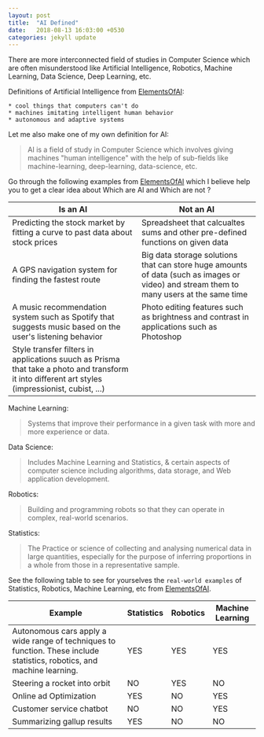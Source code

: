 ```yaml
---
layout: post
title:  "AI Defined"
date:   2018-08-13 16:03:00 +0530
categories: jekyll update
---
```

    
There are more interconnected field of studies in Computer Science which are often misunderstood like Artificial Intelligence, Robotics, Machine Learning, Data Science, Deep Learning, etc.

Definitions of Artificial Intelligence from [ElementsOfAI](https://www.elementsofai.com/):

    * cool things that computers can't do
    * machines imitating intelligent human behavior
    * autonomous and adaptive systems

Let me also make one of my own definition for AI:

> AI is a field of study in Computer Science which involves giving machines
> "human intelligence" with the help of sub-fields like machine-learning, deep-learning, data-science, etc.

Go through the following examples from [ElementsOfAI](https://www.elementsofai.com/) which I believe help you to get a clear idea about Which are AI and Which are not ?

Is an AI | Not an AI
------------ | -------------
Predicting the stock market by fitting a curve to past data about stock prices  | Spreadsheet that calcualtes sums and other pre-defined functions on given data
A GPS navigation system for finding the fastest route | Big data storage solutions that can store huge amounts of data (such as images or video) and stream them to many users at the same time
A music recommendation system such as Spotify that suggests music based on the user's listening behavior | Photo editing features such as brightness and contrast in applications such as Photoshop
Style transfer filters in applications suuch as Prisma that take a photo and transform it into different art styles (impressionist, cubist, ...) | 


Machine Learning: 

>Systems that improve their performance in a given task with more and more experience or data.

Data Science:

>Includes Machine Learning and Statistics, & certain aspects of computer science including algorithms, data storage,
>and Web application development.

Robotics:

>Building and programming robots so that they can operate in complex, real-world scenarios.

Statistics:

>The Practice or science of collecting and analysing numerical data in large quantities, especially for the purpose of
>inferring proportions in a whole from those in a representative sample.

See the following table to see for yourselves the `real-world examples` of Statistics, Robotics, Machine Learning, etc from [ElementsOfAI](https://www.elementsofai.com/). 

Example | Statistics | Robotics | Machine Learning
------------ | ------------ | ------------- | -------------
Autonomous cars apply a wide range of techniques to function. These include statistics, robotics, and machine learning. | YES | YES | YES
Steering a rocket into orbit | NO | YES | NO
Online ad Optimization | YES | NO | YES
Customer service chatbot | NO | NO | YES
Summarizing gallup results | YES | NO | NO
